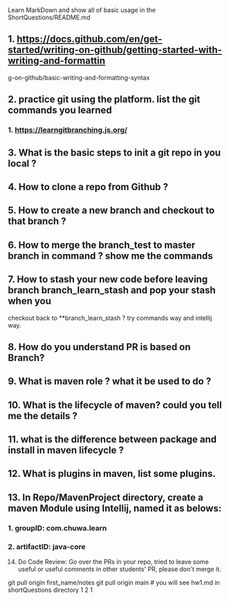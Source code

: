 Learn MarkDown and show all of basic usage in the ShortQuestions/README.md
## 1.  https://docs.github.com/en/get-started/writing-on-github/getting-started-with-writing-and-formattin
g-on-github/basic-writing-and-formatting-syntax
## 2.  practice git using the platform. list the git commands you learned
### 1.  https://learngitbranching.js.org/
## 3.  What is the basic steps to init a git repo in you local ?
## 4.  How to clone a repo from Github ?
## 5.  How to create a new branch and checkout to that branch ?
## 6.  How to merge the branch_test to master branch in command ? show me the commands
## 7.  How to stash your new code before leaving branch branch_learn_stash and pop your stash when you 
checkout back to **branch_learn_stash ? try commands way and intellij way.
## 8.  How do you understand PR is based on Branch?
## 9.  What is maven role ? what it be used to do ?
## 10.  What is the lifecycle of maven? could you tell me the details ?
## 11.  what is the difference between package and install in maven lifecycle ?
## 12.  What is plugins in maven, list some plugins.
## 13.  In Repo/MavenProject directory, create a maven Module using Intellij, named it as belows:
### 1.  groupID: com.chuwa.learn 
### 2.  artifactID: java-core 
14.  Do Code Review: Go over the PRs in your repo, tried to leave some useful or useful comments in other 
students' PR, please don't merge it.
 
git pull origin first_name/notes
git pull origin main # you will see hw1.md in shortQuestions directory
1
2
1
